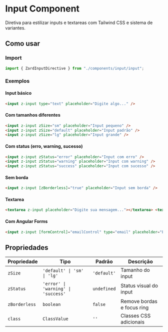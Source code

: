 # Input Component

Diretiva para estilizar inputs e textareas com Tailwind CSS e sistema de variantes.

## Como usar

### Import

```typescript
import { ZardInputDirective } from "./components/input/input";
```

### Exemplos

#### Input básico

```html
<input z-input type="text" placeholder="Digite algo..." />
```

#### Com tamanhos diferentes

```html
<input z-input zSize="sm" placeholder="Input pequeno" />
<input z-input zSize="default" placeholder="Input padrão" />
<input z-input zSize="lg" placeholder="Input grande" />
```

#### Com status (erro, warning, sucesso)

```html
<input z-input zStatus="error" placeholder="Input com erro" />
<input z-input zStatus="warning" placeholder="Input com warning" />
<input z-input zStatus="success" placeholder="Input com sucesso" />
```

#### Sem borda

```html
<input z-input [zBorderless]="true" placeholder="Input sem borda" />
```

#### Textarea

```html
<textarea z-input placeholder="Digite sua mensagem..."></textarea> <textarea z-input zSize="lg" placeholder="Textarea grande"></textarea>
```

#### Com Angular Forms

```html
<input z-input [formControl]="emailControl" type="email" placeholder="Email" /> <textarea z-input [formControl]="messageControl" placeholder="Mensagem"></textarea>
```

## Propriedades

| Propriedade   | Tipo                                | Padrão      | Descrição                  |
| ------------- | ----------------------------------- | ----------- | -------------------------- |
| `zSize`       | `'default' \| 'sm' \| 'lg'`         | `'default'` | Tamanho do input           |
| `zStatus`     | `'error' \| 'warning' \| 'success'` | `undefined` | Status visual do input     |
| `zBorderless` | `boolean`                           | `false`     | Remove bordas e focus ring |
| `class`       | `ClassValue`                        | `''`        | Classes CSS adicionais     |
